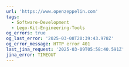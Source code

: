 ```yaml
---
url: 'https://www.openzeppelin.com'
tags:
  - Software-Development
  - Lego-Kit-Engineering-Tools
og_errors: true
og_last_error: '2025-03-08T20:39:43.978Z'
og_error_message: HTTP error 401
last_jina_request: '2025-03-09T05:58:40.591Z'
jina_error: TIMEOUT
---
```


